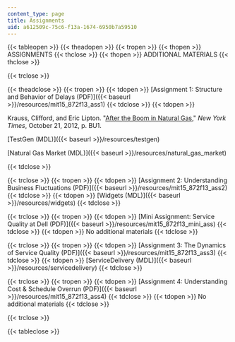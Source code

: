 ```yaml
---
content_type: page
title: Assignments
uid: a612509c-75c6-f13a-1674-6950b7a59510
---
```


{{< tableopen >}}
{{< theadopen >}}
{{< tropen >}}
{{< thopen >}}
ASSIGNMENTS
{{< thclose >}}
{{< thopen >}}
ADDITIONAL MATERIALS
{{< thclose >}}

{{< trclose >}}

{{< theadclose >}}
{{< tropen >}}
{{< tdopen >}}
[Assignment 1: Structure and Behavior of Delays (PDF)]({{< baseurl >}}/resources/mit15_872f13_ass1)
{{< tdclose >}}
{{< tdopen >}}


Krauss, Clifford, and Eric Lipton. "[After the Boom in Natural Gas](http://www.nytimes.com/2012/10/21/business/energy-environment/in-a-natural-gas-glut-big-winners-and-losers.html?pagewanted=all&_r=1&)," _New York Times_, October 21, 2012, p. BU1.

[TestGen (MDL)]({{< baseurl >}}/resources/testgen)

[Natural Gas Market (MDL)]({{< baseurl >}}/resources/natural_gas_market)


{{< tdclose >}}

{{< trclose >}}
{{< tropen >}}
{{< tdopen >}}
[Assignment 2: Understanding Business Fluctuations (PDF)]({{< baseurl >}}/resources/mit15_872f13_ass2)
{{< tdclose >}}
{{< tdopen >}}
[Widgets (MDL)]({{< baseurl >}}/resources/widgets)
{{< tdclose >}}

{{< trclose >}}
{{< tropen >}}
{{< tdopen >}}
[Mini Assignment: Service Quality at Dell (PDF)]({{< baseurl >}}/resources/mit15_872f13_mini_ass)
{{< tdclose >}}
{{< tdopen >}}
No additional materials
{{< tdclose >}}

{{< trclose >}}
{{< tropen >}}
{{< tdopen >}}
[Assignment 3: The Dynamics of Service Quality (PDF)]({{< baseurl >}}/resources/mit15_872f13_ass3)
{{< tdclose >}}
{{< tdopen >}}
[ServiceDelivery (MDL)]({{< baseurl >}}/resources/servicedelivery)
{{< tdclose >}}

{{< trclose >}}
{{< tropen >}}
{{< tdopen >}}
[Assignment 4: Understanding Cost & Schedule Overrun (PDF)]({{< baseurl >}}/resources/mit15_872f13_ass4)
{{< tdclose >}}
{{< tdopen >}}
No additional materials
{{< tdclose >}}

{{< trclose >}}

{{< tableclose >}}